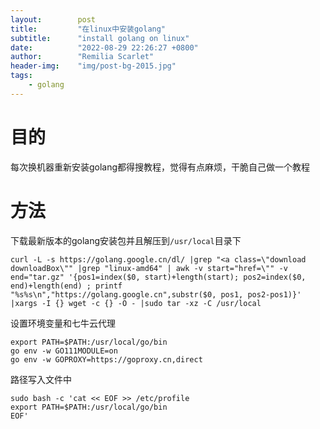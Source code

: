 ```yaml
---
layout:        post
title:         "在linux中安装golang"
subtitle:      "install golang on linux"
date:          "2022-08-29 22:26:27 +0800"
author:        "Remilia Scarlet"
header-img:    "img/post-bg-2015.jpg"
tags:
    - golang
---
```


# 目的 #
每次换机器重新安装golang都得搜教程，觉得有点麻烦，干脆自己做一个教程

# 方法 #

下载最新版本的golang安装包并且解压到`/usr/local`目录下

    curl -L -s https://golang.google.cn/dl/ |grep "<a class=\"download downloadBox\"" |grep "linux-amd64" | awk -v start="href=\"" -v end="tar.gz" '{pos1=index($0, start)+length(start); pos2=index($0, end)+length(end) ; printf "%s%s\n","https://golang.google.cn",substr($0, pos1, pos2-pos1)}' |xargs -I {} wget -c {} -O - |sudo tar -xz -C /usr/local

设置环境变量和七牛云代理

    export PATH=$PATH:/usr/local/go/bin
    go env -w GO111MODULE=on
    go env -w GOPROXY=https://goproxy.cn,direct 

路径写入文件中

    sudo bash -c 'cat << EOF >> /etc/profile
    export PATH=$PATH:/usr/local/go/bin
    EOF'